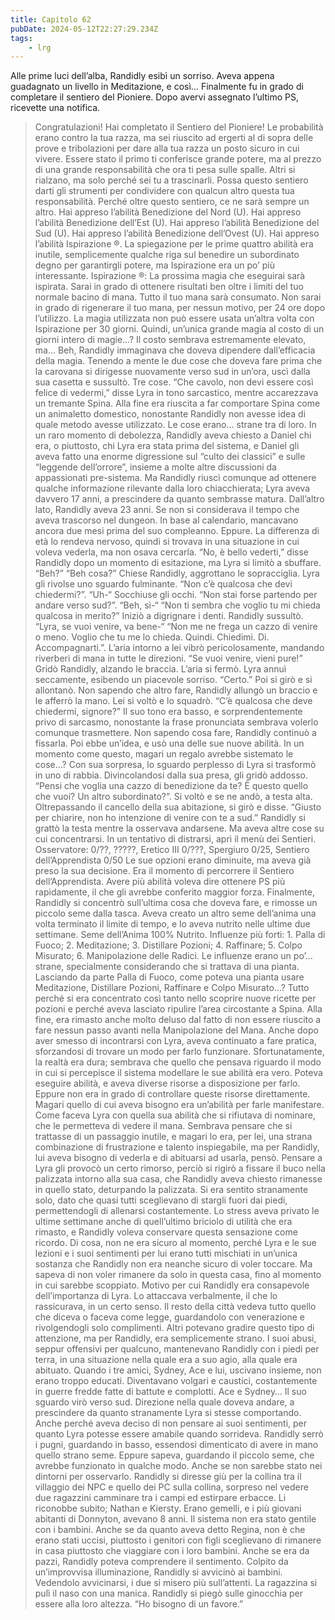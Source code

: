 ```yaml
---
title: Capitolo 62
pubDate: 2024-05-12T22:27:29.234Z
tags:
    - lrg
---
```


Alle prime luci dell’alba, Randidly esibì un sorriso. Aveva appena guadagnato un livello in Meditazione, e così…
Finalmente fu in grado di completare il sentiero del Pioniere. Dopo avervi assegnato l’ultimo PS, ricevette una notifica.
> Congratulazioni! Hai completato il Sentiero del Pioniere! Le probabilità erano contro la tua razza, ma sei riuscito ad ergerti al di sopra delle prove e tribolazioni per dare alla tua razza un posto sicuro in cui vivere. Essere stato il primo ti conferisce grande potere, ma al prezzo di una grande responsabilità che ora ti pesa sulle spalle. Altri si rialzano, ma solo perché sei tu a trascinarli. Possa questo sentiero darti gli strumenti per condividere con qualcun altro questa tua responsabilità. Perché oltre questo sentiero, ce ne sarà sempre un altro.
Hai appreso l’abilità Benedizione del Nord (U). Hai appreso l’abilità Benedizione dell’Est (U). Hai appreso l’abilità Benedizione del Sud (U). Hai appreso l’abilità Benedizione dell’Ovest (U). Hai appreso l’abilità Ispirazione ®.
La spiegazione per le prime quattro abilità era inutile, semplicemente qualche riga sul benedire un subordinato degno per garantirgli potere, ma Ispirazione era un po’ più interessante.
Ispirazione ®: La prossima magia che eseguirai sarà ispirata. Sarai in grado di ottenere risultati ben oltre i limiti del tuo normale bacino di mana. Tutto il tuo mana sarà consumato. Non sarai in grado di rigenerare il tuo mana, per nessun motivo, per 24 ore dopo l’utilizzo. La magia utilizzata non può essere usata un’altra volta con Ispirazione per 30 giorni.
Quindi, un’unica grande magia al costo di un giorni intero di magie…? Il costo sembrava estremamente elevato, ma…
Beh, Randidly immaginava che doveva dipendere dall’efficacia della magia. Tenendo a mente le due cose che doveva fare prima che la carovana si dirigesse nuovamente verso sud in un’ora, uscì dalla sua casetta e sussultò.
Tre cose.
“Che cavolo, non devi essere così felice di vedermi,” disse Lyra in tono sarcastico, mentre accarezzava un tremante Spina. Alla fine era riuscita a far comportare Spina come un animaletto domestico, nonostante Randidly non avesse idea di quale metodo avesse utilizzato. Le cose erano… strane tra di loro. In un raro momento di debolezza, Randidly aveva chiesto a Daniel chi era, o piuttosto, chi Lyra era stata prima del sistema, e Daniel gli aveva fatto una enorme digressione sul “culto dei classici” e sulle “leggende dell’orrore”, insieme a molte altre discussioni da appassionati pre-sistema.
Ma Randidly riuscì comunque ad ottenere qualche informazione rilevante dalla loro chiacchierata; Lyra aveva davvero 17 anni, a prescindere da quanto sembrasse matura.
Dall’altro lato, Randidly aveva 23 anni. Se non si considerava il tempo che aveva trascorso nel dungeon. In base al calendario, mancavano ancora due mesi prima del suo compleanno. Eppure. La differenza di età lo rendeva nervoso, quindi si trovava in una situazione in cui voleva vederla, ma non osava cercarla.
“No, è bello vederti,” disse Randidly dopo un momento di esitazione, ma Lyra si limitò a sbuffare.
“Beh?”
“Beh cosa?” Chiese Randidly, aggrottano le sopracciglia.
Lyra gli rivolse uno sguardo fulminante. “Non c’è qualcosa che devi chiedermi?”.
“Uh-“
Socchiuse gli occhi. “Non stai forse partendo per andare verso sud?”.
“Beh, sì-“
“Non ti sembra che voglio tu mi chieda qualcosa in merito?” Iniziò a digrignare i denti.
Randidly sussultò. “Lyra, se vuoi venire, va bene-“
“Non me ne frega un cazzo di venire o meno. Voglio che tu me lo chieda. Quindi. Chiedimi. Di. Accompagnarti.”. L’aria intorno a lei vibrò pericolosamente, mandando riverberi di mana in tutte le direzioni.
“Se vuoi venire, vieni pure!” Gridò Randidly, alzando le braccia.
L’aria si fermò. Lyra annuì seccamente, esibendo un piacevole sorriso. “Certo.”
Poi si girò e si allontanò. Non sapendo che altro fare, Randidly allungò un braccio e le afferrò la mano. Lei si voltò e lo squadrò.
“C’è qualcosa che deve chiedermi, signore?” Il suo tono era basso, e sorprendentemente privo di sarcasmo, nonostante la frase pronunciata sembrava volerlo comunque trasmettere. Non sapendo cosa fare, Randidly continuò a fissarla.
Poi ebbe un’idea, e usò una delle sue nuove abilità.
In un momento come questo, magari un regalo avrebbe sistemato le cose…?
Con sua sorpresa, lo sguardo perplesso di Lyra si trasformò in uno di rabbia. Divincolandosi dalla sua presa, gli gridò addosso. “Pensi che voglia una cazzo di benedizione da te? È questo quello che vuoi? Un altro subordinato?”.
Si voltò e se ne andò, a testa alta. Oltrepassando il cancello della sua abitazione, si girò e disse. “Giusto per chiarire, non ho intenzione di venire con te a sud.”
Randidly si grattò la testa mentre la osservava andarsene.
Ma aveva altre cose su cui concentrarsi. In un tentativo di distrarsi, aprì il menù dei Sentieri.
Osservatore: 0/??, ?????, Eretico III 0/???, Spergiuro 0/25, Sentiero dell’Apprendista 0/50
Le sue opzioni erano diminuite, ma aveva già preso la sua decisione. Era il momento di percorrere il Sentiero dell’Apprendista. Avere più abilità voleva dire ottenere PS più rapidamente, il che gli avrebbe conferito maggior forza.
Finalmente, Randidly si concentrò sull’ultima cosa che doveva fare, e rimosse un piccolo seme dalla tasca. Aveva creato un altro seme dell’anima una volta terminato il limite di tempo, e lo aveva nutrito nelle ultime due settimane.
Seme dell’Anima 100% Nutrito. Influenze più forti: 1. Palla di Fuoco; 2. Meditazione; 3. Distillare Pozioni; 4. Raffinare; 5. Colpo Misurato; 6. Manipolazione delle Radici.
Le influenze erano un po’… strane, specialmente considerando che si trattava di una pianta. Lasciando da parte Palla di Fuoco, come poteva una pianta usare Meditazione, Distillare Pozioni, Raffinare e Colpo Misurato…? Tutto perché si era concentrato così tanto nello scoprire nuove ricette per pozioni e perché aveva lasciato ripulire l’area circostante a Spina.
Alla fine, era rimasto anche molto deluso dal fatto di non essere riuscito a fare nessun passo avanti nella Manipolazione del Mana. Anche dopo aver smesso di incontrarsi con Lyra, aveva continuato a fare pratica, sforzandosi di trovare un modo per farlo funzionare. Sfortunatamente, la realtà era dura; sembrava che quello che pensava riguardo il modo in cui si percepisce il sistema modellare le sue abilità era vero.
Poteva eseguire abilità, e aveva diverse risorse a disposizione per farlo. Eppure non era in grado di controllare queste risorse direttamente.
Magari quello di cui aveva bisogno era un’abilità per farle manifestare. Come faceva Lyra con quella sua abilità che si rifiutava di nominare, che le permetteva di vedere il mana. Sembrava pensare che si trattasse di un passaggio inutile, e magari lo era, per lei, una strana combinazione di frustrazione e talento inspiegabile, ma per Randidly, lui aveva bisogno di vederla e di abituarsi ad usarla, pensò.
Pensare a Lyra gli provocò un certo rimorso, perciò si rigirò a fissare il buco nella palizzata intorno alla sua casa, che Randidly aveva chiesto rimanesse in quello stato, deturpando la palizzata. Si era sentito stranamente solo, dato che quasi tutti sceglievano di stargli fuori dai piedi, permettendogli di allenarsi costantemente.
Lo stress aveva privato le ultime settimane anche di quell’ultimo briciolo di utilità che era rimasto, e Randidly voleva conservare questa sensazione come ricordo. Di cosa, non ne era sicuro al momento, perché Lyra e le sue lezioni e i suoi sentimenti per lui erano tutti mischiati in un’unica sostanza che Randidly non era neanche sicuro di voler toccare.
Ma sapeva di non voler rimanere da solo in questa casa, fino al momento in cui sarebbe scoppiato. Motivo per cui Randidly era consapevole dell’importanza di Lyra. Lo attaccava verbalmente, il che lo rassicurava, in un certo senso. Il resto della città vedeva tutto quello che diceva o faceva come legge, guardandolo con venerazione e rivolgendogli solo complimenti.
Altri potevano gradire questo tipo di attenzione, ma per Randidly, era semplicemente strano.
I suoi abusi, seppur offensivi per qualcuno, mantenevano Randidly con i piedi per terra, in una situazione nella quale era a suo agio, alla quale era abituato. Quando i tre amici, Sydney, Ace e lui, uscivano insieme, non erano troppo educati. Diventavano volgari e caustici, costantemente in guerre fredde fatte di battute e complotti.
Ace e Sydney…
Il suo sguardo virò verso sud. Direzione nella quale doveva andare, a prescindere da quanto stranamente Lyra si stesse comportando. Anche perché aveva deciso di non pensare ai suoi sentimenti, per quanto Lyra potesse essere amabile quando sorrideva. Randidly serrò i pugni, guardando in basso, essendosi dimenticato di avere in mano quello strano seme.
Eppure sapeva, guardando il piccolo seme, che avrebbe funzionato in qualche modo. Anche se non sarebbe stato nei dintorni per osservarlo.
Randidly si diresse giù per la collina tra il villaggio dei NPC e quello dei PC sulla collina, sorpreso nel vedere due ragazzini camminare tra i campi ed estirpare erbacce. Li riconobbe subito; Nathan e Kiersty. Erano gemelli, e i più giovani abitanti di Donnyton, avevano 8 anni.
Il sistema non era stato gentile con i bambini. Anche se da quanto aveva detto Regina, non è che erano stati uccisi, piuttosto i genitori con figli sceglievano di rimanere in casa piuttosto che viaggiare con i loro bambini.
Anche se era da pazzi, Randidly poteva comprendere il sentimento.
Colpito da un’improvvisa illuminazione, Randidly si avvicinò ai bambini. Vedendolo avvicinarsi, i due si misero più sull’attenti. La ragazzina si pulì il naso con una manica. Randidly si piegò sulle ginocchia per essere alla loro altezza.
“Ho bisogno di un favore.”
